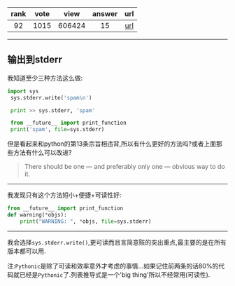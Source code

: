 
| rank | vote | view | answer | url |
|:-:|:-:|:-:|:-:|:-:|
|92|1015|606424|15| [url](http://stackoverflow.com/questions/5574702/how-to-print-to-stderr-in-python) |
***

## 输出到stderr

我知道至少三种方法这么做:

```python
import sys
 sys.stderr.write('spam\n')

 print >> sys.stderr, 'spam'

 from __future__ import print_function
 print('spam', file=sys.stderr)
```

但是看起来和python的第13条宗旨相违背,所以有什么更好的方法吗?或者上面那些方法有什么可以改进?

>There should be one — and preferably only one — obvious way to do it.

***

我发现只有这个方法短小+便捷+可读性好:

```python
from __future__ import print_function
def warning(*objs):
    print("WARNING: ", *objs, file=sys.stderr)
```

***

我会选择`sys.stderr.write()`,更可读而且言简意赅的突出重点,最主要的是在所有版本都可以用.

注:`Pythonic`是除了可读和效率意外才考虑的事情...如果记住前两条的话80%的代码就已经是`Pythonic`了.列表推导式是一个'big thing'所以不经常用(可读性).